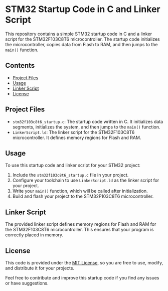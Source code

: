 # STM32 Startup Code in C and Linker Script

This repository contains a simple STM32 startup code in C and a linker script for the STM32F103C8T6 microcontroller. The startup code initializes the microcontroller, copies data from Flash to RAM, and then jumps to the `main()` function.

## Contents

- [Project Files](#project-files)
- [Usage](#usage)
- [Linker Script](#linker-script)
- [License](#license)

## Project Files

- `stm32f103c8t6_startup.c`: The startup code written in C. It initializes data segments, initializes the system, and then jumps to the `main()` function.
- `LinkerScript.ld`: The linker script for the STM32F103C8T6 microcontroller. It defines memory regions for Flash and RAM.

## Usage

To use this startup code and linker script for your STM32 project:

1. Include the `stm32f103c8t6_startup.c` file in your project.
2. Configure your toolchain to use `LinkerScript.ld` as the linker script for your project.
3. Write your `main()` function, which will be called after initialization.
4. Build and flash your project to the STM32F103C8T6 microcontroller.

## Linker Script

The provided linker script defines memory regions for Flash and RAM for the STM32F103C8T6 microcontroller. This ensures that your program is correctly placed in memory.

## License

This code is provided under the [MIT License](LICENSE), so you are free to use, modify, and distribute it for your projects.

Feel free to contribute and improve this startup code if you find any issues or have suggestions.
